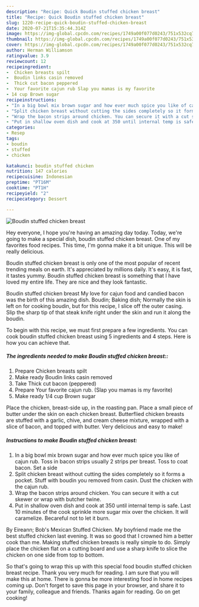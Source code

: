 ```yaml
---
description: "Recipe: Quick Boudin stuffed chicken breast"
title: "Recipe: Quick Boudin stuffed chicken breast"
slug: 1220-recipe-quick-boudin-stuffed-chicken-breast
date: 2020-07-21T15:35:44.314Z
image: https://img-global.cpcdn.com/recipes/1749a00f077d0243/751x532cq70/boudin-stuffed-chicken-breast-recipe-main-photo.jpg
thumbnail: https://img-global.cpcdn.com/recipes/1749a00f077d0243/751x532cq70/boudin-stuffed-chicken-breast-recipe-main-photo.jpg
cover: https://img-global.cpcdn.com/recipes/1749a00f077d0243/751x532cq70/boudin-stuffed-chicken-breast-recipe-main-photo.jpg
author: Herman Williamson
ratingvalue: 3.9
reviewcount: 12
recipeingredient:
-  Chicken breasts spilt
-  Boudin links casin removed
-  Thick cut bacon peppered
-  Your favorite cajun rub Slap you mamas is my favorite
- 14 cup Brown sugar
recipeinstructions:
- "In a big bowl mix brown sugar and how ever much spice you like of cajun rub. Toss in bacon strips usually 2 strips per breast. Toss to coat bacon. Set a side"
- "Split chicken breast without cutting the sides completely so it forms a pocket. Stuff with boudin you removed from casin. Dust the chicken with the cajun rub."
- "Wrap the bacon strips around chicken. You can secure it with a cut skewer or wrap with butcher twine."
- "Put in shallow oven dish and cook at 350 until internal temp is safe. Last 10 minutes of the cook sprinkle more sugar mix over the chicken. It will caramelize. Becareful not to let it burn."
categories:
- Resep
tags:
- boudin
- stuffed
- chicken

katakunci: boudin stuffed chicken
nutrition: 147 calories
recipecuisine: Indonesian
preptime: "PT16M"
cooktime: "PT1H"
recipeyield: "2"
recipecategory: Dessert

---
```



![Boudin stuffed chicken breast](https://img-global.cpcdn.com/recipes/1749a00f077d0243/751x532cq70/boudin-stuffed-chicken-breast-recipe-main-photo.jpg)

Hey everyone, I hope you're having an amazing day today. Today, we're going to make a special dish, boudin stuffed chicken breast. One of my favorites food recipes. This time, I'm gonna make it a bit unique. This will be really delicious.

Boudin stuffed chicken breast is only one of the most popular of recent trending meals on earth. It's appreciated by millions daily. It's easy, it is fast, it tastes yummy. Boudin stuffed chicken breast is something that I have loved my entire life. They are nice and they look fantastic.

Boudin stuffed chicken breast My love for cajun food and candied bacon was the birth of this amazing dish. Boudin; Baking dish; Normally the skin is left on for cooking boudin, but for this recipe, I slice off the outer casing. Slip the sharp tip of that steak knife right under the skin and run it along the boudin.


To begin with this recipe, we must first prepare a few ingredients. You can cook boudin stuffed chicken breast using 5 ingredients and 4 steps. Here is how you can achieve that.

##### The ingredients needed to make Boudin stuffed chicken breast::

1. Prepare  Chicken breasts spilt
1. Make ready  Boudin links casin removed
1. Take  Thick cut bacon (peppered)
1. Prepare  Your favorite cajun rub. (Slap you mamas is my favorite)
1. Make ready 1/4 cup Brown sugar


Place the chicken, breast-side up, in the roasting pan. Place a small piece of butter under the skin on each chicken breast. Butterflied chicken breasts are stuffed with a garlic, chive, and cream cheese mixture, wrapped with a slice of bacon, and topped with butter. Very delicious and easy to make! 

##### Instructions to make Boudin stuffed chicken breast:

1. In a big bowl mix brown sugar and how ever much spice you like of cajun rub. Toss in bacon strips usually 2 strips per breast. Toss to coat bacon. Set a side
1. Split chicken breast without cutting the sides completely so it forms a pocket. Stuff with boudin you removed from casin. Dust the chicken with the cajun rub.
1. Wrap the bacon strips around chicken. You can secure it with a cut skewer or wrap with butcher twine.
1. Put in shallow oven dish and cook at 350 until internal temp is safe. Last 10 minutes of the cook sprinkle more sugar mix over the chicken. It will caramelize. Becareful not to let it burn.


By Eireann; Bob&#39;s Mexican Stuffed Chicken. My boyfriend made me the best stuffed chicken last evening. It was so good that I crowned him a better cook than me. Making stuffed chicken breasts is really simple to do. Simply place the chicken flat on a cutting board and use a sharp knife to slice the chicken on one side from top to bottom. 

So that's going to wrap this up with this special food boudin stuffed chicken breast recipe. Thank you very much for reading. I am sure that you will make this at home. There is gonna be more interesting food in home recipes coming up. Don't forget to save this page in your browser, and share it to your family, colleague and friends. Thanks again for reading. Go on get cooking!

